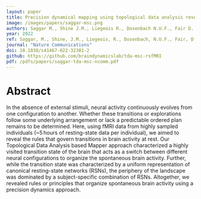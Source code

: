 ```yaml
---
layout: paper
title: Precision dynamical mapping using topological data analysis reveals a hub-like transition state at rest
image: /images/papers/saggar-msc.png
authors: Saggar M., Shine J.M., Liegeois R., Dosenbach N.U.F., Fair D.
year: 2022
ref: Saggar, M., Shine, J.M., Liegeois, R., Dosenbach, N.U.F., Fair, D. (2022). Nature Communications
journal: "Nature Communications"
doi: 10.1038/s41467-022-32381-2
github: https://github.com/braindynamicslab/tda-msc-rsfMRI
pdf: /pdfs/papers/saggar-tda-msc-ncomm.pdf
---
```


# Abstract
In the absence of external stimuli, neural activity continuously evolves from one configuration to another. Whether these transitions or explorations follow some underlying arrangement or lack a predictable ordered plan remains to be determined. Here, using fMRI data from highly sampled individuals (~5 hours of resting-state data per individual), we aimed to reveal the rules that govern transitions in brain activity at rest. Our Topological Data Analysis based Mapper approach characterized a highly visited transition state of the brain that acts as a switch between different neural configurations to organize the spontaneous brain activity. Further, while the transition state was characterized by a uniform representation of canonical resting-state networks (RSNs), the periphery of the landscape was dominated by a subject-specific combination of RSNs. Altogether, we revealed rules or principles that organize spontaneous brain activity using a precision dynamics approach.
